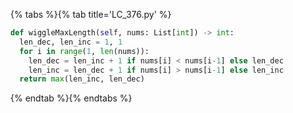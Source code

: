 {% tabs %}{% tab title='LC_376.py' %}

```py
def wiggleMaxLength(self, nums: List[int]) -> int:
  len_dec, len_inc = 1, 1
  for i in range(1, len(nums)):
    len_dec = len_inc + 1 if nums[i] < nums[i-1] else len_dec
    len_inc = len_dec + 1 if nums[i] > nums[i-1] else len_inc
  return max(len_inc, len_dec)
```

{% endtab %}{% endtabs %}

